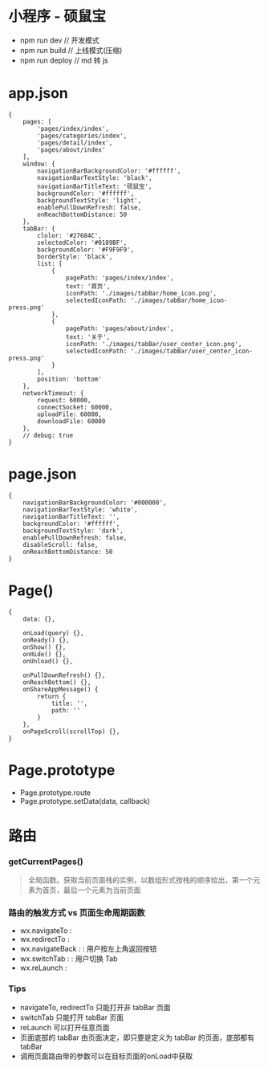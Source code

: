 # 小程序 - 硕鼠宝

* npm run dev // 开发模式
* npm run build // 上线模式(压缩)
* npm run deploy // md 转 js


# app.json

```
{
    pages: [
        'pages/index/index',
        'pages/categories/index',
        'pages/detail/index',
        'pages/about/index'
    ],
    window: {
        navigationBarBackgroundColor: '#ffffff',
        navigationBarTextStyle: 'black',
        navigationBarTitleText: '硕鼠宝',
        backgroundColor: '#ffffff',
        backgroundTextStyle: 'light',
        enablePullDownRefresh: false,
        onReachBottomDistance: 50
    },
    tabBar: {
        clolor: '#27684C',
        selectedColor: '#0189BF',
        backgroundColor: '#F9F9F9',
        borderStyle: 'black',
        list: [
            {
                pagePath: 'pages/index/index',
                text: '首页',
                iconPath: './images/tabBar/home_icon.png',
                selectedIconPath: './images/tabBar/home_icon-press.png'
            },
            {
                pagePath: 'pages/about/index',
                text: '关于',
                iconPath: './images/tabBar/user_center_icon.png',
                selectedIconPath: './images/tabBar/user_center_icon-press.png'
            }
        ],
        position: 'bottom'
    },
    networkTimeout: {
        request: 60000,
        connectSocket: 60000,
        uploadFile: 60000,
        downloadFile: 60000
    },
    // debug: true
}
```


# page.json

```
{
    navigationBarBackgroundColor: '#000000',
    navigationBarTextStyle: 'white',
    navigationBarTitleText: '',
    backgroundColor: '#ffffff',
    backgroundTextStyle: 'dark',
    enablePullDownRefresh: false,
    disableScroll: false,
    onReachBottomDistance: 50
}
```


# Page()

```
{
    data: {},

    onLoad(query) {},
    onReady() {},
    onShow() {},
    onHide() {},
    onUnload() {},

    onPullDownRefresh() {},
    onReachBottom() {},
    onShareAppMessage() {
        return {
            title: '',
            path: ''
        }
    },
    onPageScroll(scrollTop) {},
}
```


# Page.prototype

* Page.prototype.route
* Page.prototype.setData(data, callback)


# 路由

### getCurrentPages()

> 全局函数。获取当前页面栈的实例，以数组形式按栈的顺序给出，第一个元素为首页，最后一个元素为当前页面

### 路由的触发方式 vs 页面生命周期函数

* wx.navigateTo : <navigator open-type="navigateTo"/>
* wx.redirectTo : <navigator open-type="redirectTo"/>
* wx.navigateBack : <navigator open-type="navigateBack"> : 用户按左上角返回按钮
* wx.switchTab : <navigator open-type="switchTab"/> : 用户切换 Tab
* wx.reLaunch : <navigator open-type="reLaunch"/>

### Tips

* navigateTo, redirectTo 只能打开非 tabBar 页面
* switchTab 只能打开 tabBar 页面
* reLaunch 可以打开任意页面
* 页面底部的 tabBar 由页面决定，即只要是定义为 tabBar 的页面，底部都有 tabBar
* 调用页面路由带的参数可以在目标页面的onLoad中获取


